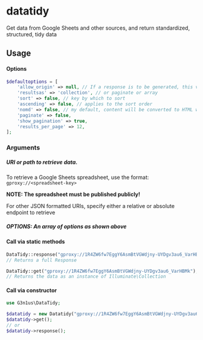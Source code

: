 # datatidy
Get data from Google Sheets and other sources, and return standardized, structured, tidy data

## Usage

#### Options
```php
$defaultoptions = [
	'allow_origin' => null, // If a response is to be generated, this value will be applied to an Access-Control-Allow-Origin header
	'resultsas' => 'collection', // or paginate or array
	'sort' => false, // key by which to sort
	'ascending' => false, // applies to the sort order
	'nomd' => false, // my default, content will be converted to HTML with Markdown, this option disables this
	'paginate' => false,
	'show_pagination' => true,
	'results_per_page' => 12,
];
```
### Arguments

##### URI or path to retrieve data. 
To retrieve a Google Sheets spreadsheet, use the format: `gproxy://<spreadsheet-key>`

**NOTE: The spreadsheet must be published publicly!**

For other JSON formatted URIs, specify either a relative or absolute endpoint to retrieve

##### OPTIONS: An array of options as shown above

#### Call via static methods
```php
DataTidy::response("gproxy://1R4ZW6fw7EggY6AsmBtVGWdjny-UYDgv3au6_VarHBMk", ['allow_origin' => '*']);
// Returns a full Response

DataTidy::get("gproxy://1R4ZW6fw7EggY6AsmBtVGWdjny-UYDgv3au6_VarHBMk");
// Returns the data as an instance of Illuminate\Collection
```

#### Call via constructor
```php
use G3n1us\DataTidy;

$datatidy = new Datatidy("gproxy://1R4ZW6fw7EggY6AsmBtVGWdjny-UYDgv3au6_VarHBMk");
$datatidy->get();
// or
$datatidy->response();
```

